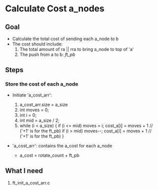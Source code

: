 # Calculate Cost a_nodes

## Goal
+ Calculate the total cost of sending each a_node to b
+ The cost should include:
  1. The total amount of ra || rra to bring a_node to top of 'a'
  2. The push from a to b: *ft_pb*

## Steps

### Store the cost of each a_node
+ Initiate 'a_cost_arr':
  1. a_cost_arr.size = a_size
  2. int moves = 0;
  3. int i = 0;
  4. int mid = a_size / 2;
  5. while (i < a_size)
	{
		if (i <= mid)
			moves = i;
			cost_a[i] = moves + 1  // ('+1' is for the ft_pb)
		if (i > mid)
			moves--;
			cost_a[i] = moves + 1  // ('+1' is for the ft_pb)
	}

+ 'a_cost_arr': contains the a_cost for each a_node
     + a_cost = rotate_count + ft_pb

## What I need

1. ft_init_a_cost_arr.c